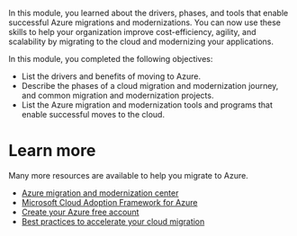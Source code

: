 In this module, you learned about the drivers, phases, and tools that enable successful Azure migrations and modernizations. You can now use these skills to help your organization improve cost-efficiency, agility, and scalability by migrating to the cloud and modernizing your applications.

In this module, you completed the following objectives:

- List the drivers and benefits of moving to Azure.
- Describe the phases of a cloud migration and modernization journey, and common migration and modernization projects.
- List the Azure migration and modernization tools and programs that enable successful moves to the cloud.

# Learn more

Many more resources are available to help you migrate to Azure.

- [Azure migration and modernization center](https://azure.microsoft.com/solutions/migration/)
- [Microsoft Cloud Adoption Framework for Azure](https://azure.microsoft.com/solutions/cloud-enablement/cloud-adoption-framework/)
- [Create your Azure free account](https://azure.microsoft.com/free/?azure-portal=true)
- [Best practices to accelerate your cloud migration](https://techcommunity.microsoft.com/t5/azure-migration-and/best-practices-for-accelerating-cloud-migration/ba-p/1534495)
